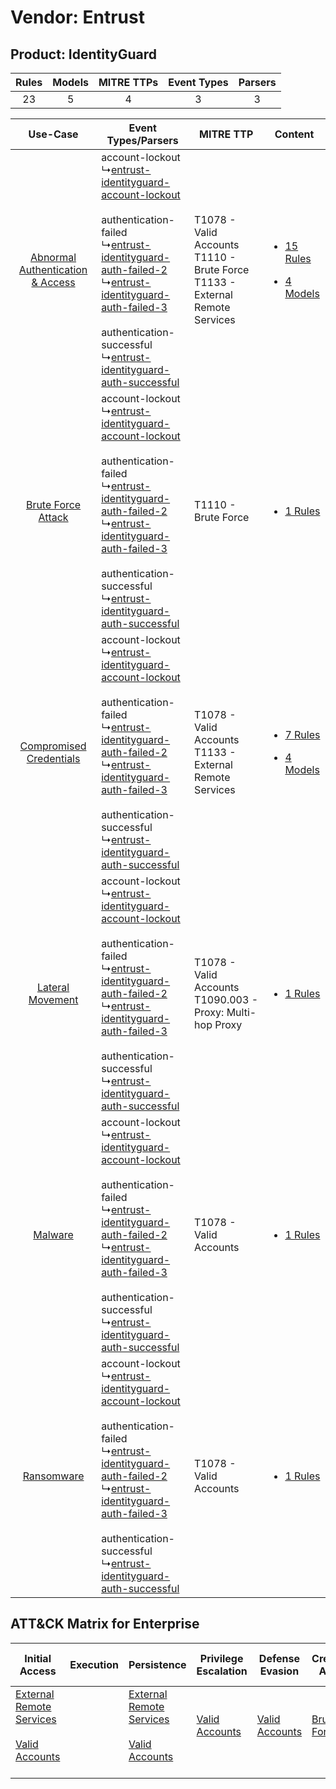 Vendor: Entrust
===============
Product: IdentityGuard
----------------------
| Rules | Models | MITRE TTPs | Event Types | Parsers |
|:-----:|:------:|:----------:|:-----------:|:-------:|
|  23   |   5    |     4      |      3      |    3    |

|    Use-Case    | Event Types/Parsers    | MITRE TTP    | Content    |
|:----:| ---- | ---- | ---- |
| [Abnormal Authentication & Access](../../../UseCases/uc_abnormal_authentication_&_access.md) |  account-lockout<br> ↳[entrust-identityguard-account-lockout](Ps/pC_entrustidentityguardaccountlockout.md)<br><br> authentication-failed<br> ↳[entrust-identityguard-auth-failed-2](Ps/pC_entrustidentityguardauthfailed2.md)<br> ↳[entrust-identityguard-auth-failed-3](Ps/pC_entrustidentityguardauthfailed3.md)<br><br> authentication-successful<br> ↳[entrust-identityguard-auth-successful](Ps/pC_entrustidentityguardauthsuccessful.md)<br> | T1078 - Valid Accounts<br>T1110 - Brute Force<br>T1133 - External Remote Services<br> | [<ul><li>15 Rules</li></ul><ul><li>4 Models</li></ul>](RM/r_m_entrust_identityguard_Abnormal_Authentication_&_Access.md) |
|    [Brute Force Attack](../../../UseCases/uc_brute_force_attack.md)    |  account-lockout<br> ↳[entrust-identityguard-account-lockout](Ps/pC_entrustidentityguardaccountlockout.md)<br><br> authentication-failed<br> ↳[entrust-identityguard-auth-failed-2](Ps/pC_entrustidentityguardauthfailed2.md)<br> ↳[entrust-identityguard-auth-failed-3](Ps/pC_entrustidentityguardauthfailed3.md)<br><br> authentication-successful<br> ↳[entrust-identityguard-auth-successful](Ps/pC_entrustidentityguardauthsuccessful.md)<br> | T1110 - Brute Force<br>    | [<ul><li>1 Rules</li></ul>](RM/r_m_entrust_identityguard_Brute_Force_Attack.md)    |
|          [Compromised Credentials](../../../UseCases/uc_compromised_credentials.md)          |  account-lockout<br> ↳[entrust-identityguard-account-lockout](Ps/pC_entrustidentityguardaccountlockout.md)<br><br> authentication-failed<br> ↳[entrust-identityguard-auth-failed-2](Ps/pC_entrustidentityguardauthfailed2.md)<br> ↳[entrust-identityguard-auth-failed-3](Ps/pC_entrustidentityguardauthfailed3.md)<br><br> authentication-successful<br> ↳[entrust-identityguard-auth-successful](Ps/pC_entrustidentityguardauthsuccessful.md)<br> | T1078 - Valid Accounts<br>T1133 - External Remote Services<br>    | [<ul><li>7 Rules</li></ul><ul><li>4 Models</li></ul>](RM/r_m_entrust_identityguard_Compromised_Credentials.md)    |
|    [Lateral Movement](../../../UseCases/uc_lateral_movement.md)    |  account-lockout<br> ↳[entrust-identityguard-account-lockout](Ps/pC_entrustidentityguardaccountlockout.md)<br><br> authentication-failed<br> ↳[entrust-identityguard-auth-failed-2](Ps/pC_entrustidentityguardauthfailed2.md)<br> ↳[entrust-identityguard-auth-failed-3](Ps/pC_entrustidentityguardauthfailed3.md)<br><br> authentication-successful<br> ↳[entrust-identityguard-auth-successful](Ps/pC_entrustidentityguardauthsuccessful.md)<br> | T1078 - Valid Accounts<br>T1090.003 - Proxy: Multi-hop Proxy<br>    | [<ul><li>1 Rules</li></ul>](RM/r_m_entrust_identityguard_Lateral_Movement.md)    |
|    [Malware](../../../UseCases/uc_malware.md)    |  account-lockout<br> ↳[entrust-identityguard-account-lockout](Ps/pC_entrustidentityguardaccountlockout.md)<br><br> authentication-failed<br> ↳[entrust-identityguard-auth-failed-2](Ps/pC_entrustidentityguardauthfailed2.md)<br> ↳[entrust-identityguard-auth-failed-3](Ps/pC_entrustidentityguardauthfailed3.md)<br><br> authentication-successful<br> ↳[entrust-identityguard-auth-successful](Ps/pC_entrustidentityguardauthsuccessful.md)<br> | T1078 - Valid Accounts<br>    | [<ul><li>1 Rules</li></ul>](RM/r_m_entrust_identityguard_Malware.md)    |
|    [Ransomware](../../../UseCases/uc_ransomware.md)    |  account-lockout<br> ↳[entrust-identityguard-account-lockout](Ps/pC_entrustidentityguardaccountlockout.md)<br><br> authentication-failed<br> ↳[entrust-identityguard-auth-failed-2](Ps/pC_entrustidentityguardauthfailed2.md)<br> ↳[entrust-identityguard-auth-failed-3](Ps/pC_entrustidentityguardauthfailed3.md)<br><br> authentication-successful<br> ↳[entrust-identityguard-auth-successful](Ps/pC_entrustidentityguardauthsuccessful.md)<br> | T1078 - Valid Accounts<br>    | [<ul><li>1 Rules</li></ul>](RM/r_m_entrust_identityguard_Ransomware.md)    |

ATT&CK Matrix for Enterprise
----------------------------
| Initial Access                                                                                                                                   | Execution | Persistence                                                                                                                                      | Privilege Escalation                                                | Defense Evasion                                                     | Credential Access                                                | Discovery | Lateral Movement | Collection | Command and Control                                                                                                                       | Exfiltration | Impact |
| ------------------------------------------------------------------------------------------------------------------------------------------------ | --------- | ------------------------------------------------------------------------------------------------------------------------------------------------ | ------------------------------------------------------------------- | ------------------------------------------------------------------- | ---------------------------------------------------------------- | --------- | ---------------- | ---------- | ----------------------------------------------------------------------------------------------------------------------------------------- | ------------ | ------ |
| [External Remote Services](https://attack.mitre.org/techniques/T1133)<br><br>[Valid Accounts](https://attack.mitre.org/techniques/T1078)<br><br> |           | [External Remote Services](https://attack.mitre.org/techniques/T1133)<br><br>[Valid Accounts](https://attack.mitre.org/techniques/T1078)<br><br> | [Valid Accounts](https://attack.mitre.org/techniques/T1078)<br><br> | [Valid Accounts](https://attack.mitre.org/techniques/T1078)<br><br> | [Brute Force](https://attack.mitre.org/techniques/T1110)<br><br> |           |                  |            | [Proxy: Multi-hop Proxy](https://attack.mitre.org/techniques/T1090/003)<br><br>[Proxy](https://attack.mitre.org/techniques/T1090)<br><br> |              |        |